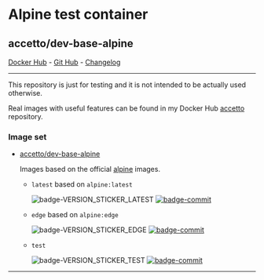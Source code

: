 # Alpine test container

## accetto/dev-base-alpine

[Docker Hub][this-docker] - [Git Hub][this-github] - [Changelog][this-changelog]

***

This repository is just for testing and it is not intended to be actually used otherwise.

Real images with useful features can be found in my Docker Hub [accetto][accetto-docker] repository.

### Image set

- [accetto/dev-base-alpine][this-docker]

  Images based on the official [alpine][docker-alpine] images.

  - `latest` based on `alpine:latest`

    ![badge-VERSION_STICKER_LATEST][badge-VERSION_STICKER_LATEST] [![badge-commit](https://images.microbadger.com/badges/commit/accetto/dev-base-alpine:latest.svg)](https://microbadger.com/images/accetto/dev-base-alpine:latest "Get your own commit badge on microbadger.com")

  - `edge` based on `alpine:edge`

    ![badge-VERSION_STICKER_EDGE][badge-VERSION_STICKER_EDGE] [![badge-commit](https://images.microbadger.com/badges/commit/accetto/dev-base-alpine:edge.svg)](https://microbadger.com/images/accetto/dev-base-alpine:edge "Get your own commit badge on microbadger.com")

  - `test`

    ![badge-VERSION_STICKER_TEST][badge-VERSION_STICKER_TEST] [![badge-commit](https://images.microbadger.com/badges/commit/accetto/dev-base-alpine:dev.svg)](https://microbadger.com/images/accetto/dev-base-alpine:dev "Get your own commit badge on microbadger.com")

***

[this-docker]: https://hub.docker.com/r/accetto/dev-base-alpine
[this-github]: https://github.com/accetto/dev-base
[this-changelog]: https://github.com/accetto/dev-base/blob/master/CHANGELOG.md

[accetto-docker]: https://hub.docker.com/u/accetto/
[docker-alpine]: https://hub.docker.com/r/_/alpine/

[badge-VERSION_STICKER_LATEST]: https://img.shields.io/static/v1?label=latest&message=alpine3.10.2&color=blue&style=flat-square

[badge-VERSION_STICKER_EDGE]: https://img.shields.io/static/v1?label=edge&message=alpine3.11_alpha20190925&color=blue&style=flat-square

[badge-VERSION_STICKER_TEST]: https://img.shields.io/static/v1?label=test&message=ubuntu18.04.3-node10.16.3-npm6.9.0-code1.38.1-tsc3.6.3-heroku7.33.1-psql10.10-chromium77.0.3865.90&color=blue&style=flat-square

